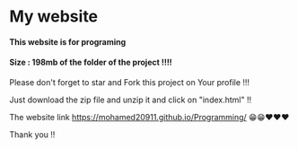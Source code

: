 # My website
#### This website is for programing
#### Size : 198mb of the folder of the project !!!! 
Please don't forget to star and Fork this project on Your profile !!!

Just download the zip file and unzip it and click on "index.html" !!

The website link https://mohamed20911.github.io/Programming/ 😁😁❤❤❤

Thank you !!

